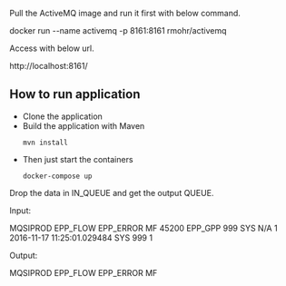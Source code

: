 Pull the ActiveMQ image and run it first with below command.

docker run --name activemq -p 8161:8161 rmohr/activemq

Access with below url.

http://localhost:8161/


## How to run application

- Clone the application
- Build the application with Maven
  ```
  mvn install
  ```
- Then just start the containers
  ```
  docker-compose up
  ```


Drop the data in IN_QUEUE and get the output QUEUE.

Input:

<LOGGER>
    <FIELD type="general" name="host_node">MQSIPROD</FIELD>
    <FIELD type="general" name="appl_type">EPP_FLOW</FIELD>
    <FIELD type="general" name="svc_name">EPP_ERROR</FIELD>
    <FIELD type="general" name="svc_type">MF</FIELD>
    <FIELD type="general" name="pgm_id">45200</FIELD>
    <FIELD type="general" name="appl_id">EPP_GPP</FIELD>
    <FIELD type="general" name="trans_id">999</FIELD>
    <FIELD type="general" name="user_id">SYS</FIELD>
    <FIELD type="general" name="user_ref">N/A</FIELD>
    <FIELD type="general" name="log_severity">1</FIELD>
    <FIELD type="general" name="log_narrative">
        <![CDATA[S_InPTMapFailed - Inbound Transmission Mapping Failed - EPP_GPP;SEV1;SYS - Inbound Physical Transmission - TRANSMISSION - TRAM_BESS - GPP TRAM FX/MM to BESS (Mst Req) - 1518201406 - 3143 - TRAM - 2016-11-17T11:25:00.895043 ]]>
    </FIELD>
    <FIELD type="general" name="timestp_source">2016-11-17 11:25:01.029484</FIELD>
    <FIELD type="err" seq="1" name="cd_file">SYS</FIELD>
    <FIELD type="err" seq="1" name="id_err_typ">999</FIELD>
    <FIELD type="err" seq="1" name="cd_svrty_lvl">1</FIELD>
    <FIELD type="err" seq="1" name="tx_error">
        <![CDATA[S_InPTMapFailed - Inbound Transmission Mapping Failed - EPP_GPP;SEV1;SYS - Inbound Physical Transmission - TRANSMISSION - TRAM_BESS - GPP TRAM FX/MM to BESS (Mst Req) - 1518201406 - 3143 - TRAM - 2016-11-17T11:25:00.895043 ]]>
    </FIELD>
</LOGGER>

Output:

<LOGGER>
    <FIELD type="general" name="host_node">MQSIPROD</FIELD>
    <FIELD type="general" name="appl_type">EPP_FLOW</FIELD>
    <FIELD type="general" name="svc_name">EPP_ERROR</FIELD>
    <FIELD type="general" name="svc_type">MF</FIELD>  
</LOGGER>
